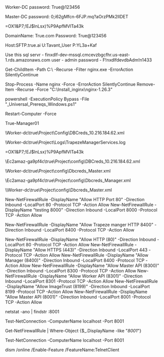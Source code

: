 Worker-DC
password: True@123456

Master-DC
password: 0;i62gMfcn-6FJP.mq?aOrzPMk2IIDET



=OX1&P7;!EJ$lnLsx)%P9ApfMVlTa43k

DomainName: True.com
Password: True@123456



Host:SFTP.true.ai
U:Tavant_User
P:YL3a+Kaf


Use this sql servr - finxdlf-dev-mssql.cmcevzbgcfhr.us-east-1.rds.amazonaws.com
user - admin
password - F!nxdlfdevdbAdm!n1433


Get-ChildItem -Path C:\ -Recurse -Filter nginx.exe -ErrorAction SilentlyContinue


Stop-Process -Name nginx -Force -ErrorAction SilentlyContinue
Remove-Item -Recurse -Force "C:\Install_inginx\nginx-1.26.3"



powershell -ExecutionPolicy Bypass -File "_Universal_Prereqs_Windows.ps1"


Restart-Computer -Force


True-Manager01

\\Worker-dc\true\Project\Config\DBCreds_10.216.184.62.xml


\\Worker-dc\true\Project\Logs\TrapezeManagerServices.log



=OX1&P7;!EJ$lnLsx)%P9ApfMVlTa43k


\\Ec2amaz-ga9pf4c\true\Project\\config\DBCreds_10.216.184.62.xml

\\Worker-dc\true\Project\config\Dbcreds_Master.xml

\\Ec2amaz-ga9pf4c\true\Project\config\Dbcreds_Manager.xml



\\\\Worker-dc\\true\\Project\\config\\Dbcreds_Master.xml

New-NetFirewallRule -DisplayName "Allow HTTP Port 80" -Direction Inbound -LocalPort 80 -Protocol TCP -Action Allow
New-NetFirewallRule -DisplayName "testing 8000" -Direction Inbound -LocalPort 8000 -Protocol TCP -Action Allow

New-NetFirewallRule -DisplayName "Allow Trapeze manger HTTP 8400" -Direction Inbound -LocalPort 8400 -Protocol TCP -Action Allow


New-NetFirewallRule -DisplayName "Allow HTTP (80)"           -Direction Inbound -LocalPort 80    -Protocol TCP -Action Allow
New-NetFirewallRule -DisplayName "Allow HTTPS (443)"         -Direction Inbound -LocalPort 443   -Protocol TCP -Action Allow
New-NetFirewallRule -DisplayName "Allow Manager (8400)"      -Direction Inbound -LocalPort 8400  -Protocol TCP -Action Allow
New-NetFirewallRule -DisplayName "Allow Master API (8300)"   -Direction Inbound -LocalPort 8300  -Protocol TCP -Action Allow
New-NetFirewallRule -DisplayName "Allow Worker API (8301)"   -Direction Inbound -LocalPort 8301  -Protocol TCP -Action Allow
New-NetFirewallRule -DisplayName "Allow ImageTrust (8199)"   -Direction Inbound -LocalPort 8199  -Protocol TCP -Action Allow
New-NetFirewallRule -DisplayName "Allow Master API (8001)"   -Direction Inbound -LocalPort 8001  -Protocol TCP -Action Allow


netstat -ano | findstr :8001


Test-NetConnection -ComputerName localhost -Port 8001



Get-NetFirewallRule | Where-Object {$_.DisplayName -like "*8001*"}


Test-NetConnection -ComputerName localhost -Port 8001


dism /online /Enable-Feature /FeatureName:TelnetClient
